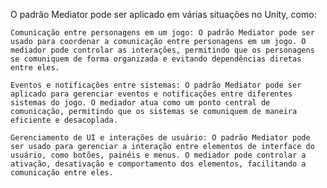 O padrão Mediator pode ser aplicado em várias situações no Unity, como:

    Comunicação entre personagens em um jogo: O padrão Mediator pode ser usado para coordenar a comunicação entre personagens em um jogo. O mediador pode controlar as interações, permitindo que os personagens se comuniquem de forma organizada e evitando dependências diretas entre eles.

    Eventos e notificações entre sistemas: O padrão Mediator pode ser aplicado para gerenciar eventos e notificações entre diferentes sistemas do jogo. O mediador atua como um ponto central de comunicação, permitindo que os sistemas se comuniquem de maneira eficiente e desacoplada.

    Gerenciamento de UI e interações de usuário: O padrão Mediator pode ser usado para gerenciar a interação entre elementos de interface do usuário, como botões, painéis e menus. O mediador pode controlar a ativação, desativação e comportamento dos elementos, facilitando a comunicação entre eles.